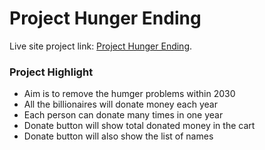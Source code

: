 # Project Hunger Ending

Live site project link: [Project Hunger Ending](https://project-hunger-ending.netlify.app/).

### Project Highlight


* Aim is to remove the humger problems within 2030
* All the billionaires will donate money each year
* Each person can donate many times in one year
* Donate button will show total donated money in the cart
* Donate button will also show the list of names



